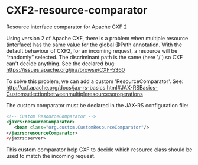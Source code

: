 # CXF2-resource-comparator
Resource interface comparator for Apache CXF 2

Using version 2 of Apache CXF, there is a problem when multiple resource (interface) has the same value for the global @Path annotation. With the default behaviour of CXF2, for an incoming request, a resource will be “randomly” selected. The discriminant path is the same (here '/') so CXF can't decide anything.
See the declared bug: https://issues.apache.org/jira/browse/CXF-5360

To solve this problem, we can add a custom 'ResourceComparator'. See: http://cxf.apache.org/docs/jax-rs-basics.html#JAX-RSBasics-Customselectionbetweenmultipleresourcesoroperations

The custom comparator must be declared in the JAX-RS configuration file:
```xml
<!-- Custom ResourceComparator -->
<jaxrs:resourceComparator>
   <bean class="org.custom.CustomResourceComparator"/>
</jaxrs:resourceComparator>
</jaxrs:server>
```

This custom comparator help CXF to decide which resource class should be used to match the incoming request.

